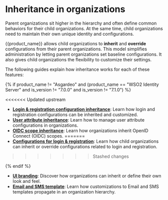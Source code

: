 # Inheritance in organizations

Parent organizations sit higher in the hierarchy and often define common behaviors for their child organizations. At the same time, child organizations need to maintain their own unique identity and configurations.

{{product_name}} allows child organizations to **inherit** and **override** configurations from their parent organizations. This model simplifies administration by letting parent organizations set baseline configurations. It also gives child organizations the flexibility to customize their settings.

The following guides explain how inheritance works for each of these features:

{% if product_name != "Asgardeo" and (product_name == "WSO2 Identity Server" and is_version != "7.0.0" and is_version != "7.1.0") %}

<<<<<<< Updated upstream
- **[Login & registration configuration inheritance]({{base_path}}/guides/organization-management/inheritance-in-organizations/login-registration-inheritance/)**: Learn how login and registration configurations can be inherited and customized.
- **[User attribute inheritance]({{base_path}}/guides/organization-management/inheritance-in-organizations/attribute-inheritance/)**: Learn how to manage user attribute configurations in organizations.
- **[OIDC scope inheritance]({{base_path}}/guides/organization-management/inheritance-in-organizations/oidc-scope-inheritance/)**: Learn how organizations inherit OpenID Connect (OIDC) scopes.
=======
- **[Configurations for login & registration]({{base_path}}/guides/organization-management/inheritance-in-organizations/login-registration-inheritance/)**: Learn how child organizations can inherit or override configurations related to login and registration.
>>>>>>> Stashed changes

{% endif %}

- **[UI branding]({{base_path}}/guides/organization-management/inheritance-in-organizations/ui-branding-inheritance/)**: Discover how organizations can inherit or define their own look and feel.
- **[Email and SMS template]({{base_path}}/guides/organization-management/inheritance-in-organizations/email-sms-templates-inheritance/)**: Learn how customizations to Email and SMS templates propagate in an organization hierarchy.
